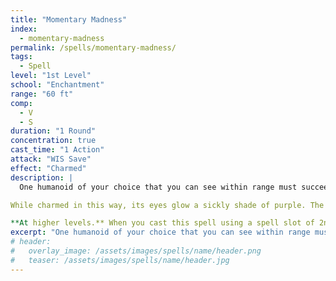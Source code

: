 ```yaml
---
title: "Momentary Madness"
index:
  - momentary-madness
permalink: /spells/momentary-madness/
tags:
  - Spell
level: "1st Level"
school: "Enchantment"
range: "60 ft"
comp:
  - V
  - S
duration: "1 Round"
concentration: true
cast_time: "1 Action"
attack: "WIS Save"
effect: "Charmed"
description: |
  One humanoid of your choice that you can see within range must succeed on a Wisdom saving throw or become charmed by you for the duration.

While charmed in this way, its eyes glow a sickly shade of purple. The charmed target must use its action before or after moving to make a melee attack against a creature other than itself that you mentally choose. If you choose no creature or if none are within its reach, the charmed target acts normally.

**At higher levels.** When you cast this spell using a spell slot of 2nd level or higher, you can target one additional creature for each slot level above 1st.
excerpt: "One humanoid of your choice that you can see within range must succeed on a Wisdom saving throw or become charmed by you for the duration."
# header:
#   overlay_image: /assets/images/spells/name/header.png
#   teaser: /assets/images/spells/name/header.jpg
---
```

